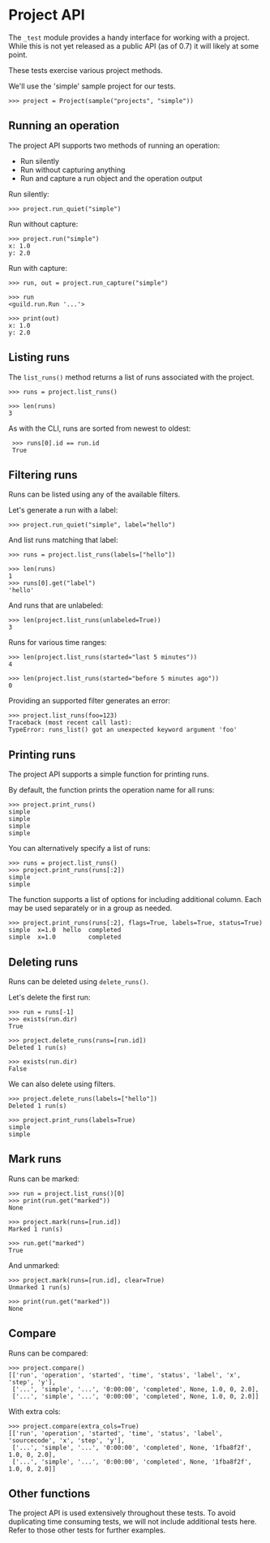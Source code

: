 # Project API

The `_test` module provides a handy interface for working with a
project. While this is not yet released as a public API (as of 0.7) it
will likely at some point.

These tests exercise various project methods.

We'll use the 'simple' sample project for our tests.

    >>> project = Project(sample("projects", "simple"))

## Running an operation

The project API supports two methods of running an operation:

 - Run silently
 - Run without capturing anything
 - Run and capture a run object and the operation output

Run silently:

    >>> project.run_quiet("simple")

Run without capture:

    >>> project.run("simple")
    x: 1.0
    y: 2.0

Run with capture:

    >>> run, out = project.run_capture("simple")

    >>> run
    <guild.run.Run '...'>

    >>> print(out)
    x: 1.0
    y: 2.0

## Listing runs

The `list_runs()` method returns a list of runs associated with the
project.

    >>> runs = project.list_runs()

    >>> len(runs)
    3

 As with the CLI, runs are sorted from newest to oldest:

     >>> runs[0].id == run.id
     True

## Filtering runs

Runs can be listed using any of the available filters.

Let's generate a run with a label:

    >>> project.run_quiet("simple", label="hello")

And list runs matching that label:

    >>> runs = project.list_runs(labels=["hello"])

    >>> len(runs)
    1
    >>> runs[0].get("label")
    'hello'

And runs that are unlabeled:

    >>> len(project.list_runs(unlabeled=True))
    3

Runs for various time ranges:

    >>> len(project.list_runs(started="last 5 minutes"))
    4

    >>> len(project.list_runs(started="before 5 minutes ago"))
    0

Providing an supported filter generates an error:

    >>> project.list_runs(foo=123)
    Traceback (most recent call last):
    TypeError: runs_list() got an unexpected keyword argument 'foo'

## Printing runs

The project API supports a simple function for printing runs.

By default, the function prints the operation name for all runs:

    >>> project.print_runs()
    simple
    simple
    simple
    simple

You can alternatively specify a list of runs:

    >>> runs = project.list_runs()
    >>> project.print_runs(runs[:2])
    simple
    simple

The function supports a list of options for including additional
column. Each may be used separately or in a group as needed.

    >>> project.print_runs(runs[:2], flags=True, labels=True, status=True)
    simple  x=1.0  hello  completed
    simple  x=1.0         completed

## Deleting runs

Runs can be deleted using `delete_runs()`.

Let's delete the first run:

    >>> run = runs[-1]
    >>> exists(run.dir)
    True

    >>> project.delete_runs(runs=[run.id])
    Deleted 1 run(s)

    >>> exists(run.dir)
    False

We can also delete using filters.

    >>> project.delete_runs(labels=["hello"])
    Deleted 1 run(s)

    >>> project.print_runs(labels=True)
    simple
    simple

## Mark runs

Runs can be marked:

    >>> run = project.list_runs()[0]
    >>> print(run.get("marked"))
    None

    >>> project.mark(runs=[run.id])
    Marked 1 run(s)

    >>> run.get("marked")
    True

And unmarked:

    >>> project.mark(runs=[run.id], clear=True)
    Unmarked 1 run(s)

    >>> print(run.get("marked"))
    None

## Compare

Runs can be compared:

    >>> project.compare()
    [['run', 'operation', 'started', 'time', 'status', 'label', 'x', 'step', 'y'],
     ['...', 'simple', '...', '0:00:00', 'completed', None, 1.0, 0, 2.0],
     ['...', 'simple', '...', '0:00:00', 'completed', None, 1.0, 0, 2.0]]

With extra cols:

    >>> project.compare(extra_cols=True)
    [['run', 'operation', 'started', 'time', 'status', 'label', 'sourcecode', 'x', 'step', 'y'],
     ['...', 'simple', '...', '0:00:00', 'completed', None, '1fba8f2f', 1.0, 0, 2.0],
     ['...', 'simple', '...', '0:00:00', 'completed', None, '1fba8f2f', 1.0, 0, 2.0]]

## Other functions

The project API is used extensively throughout these tests. To avoid
duplicating time consuming tests, we will not include additional tests
here. Refer to those other tests for further examples.
